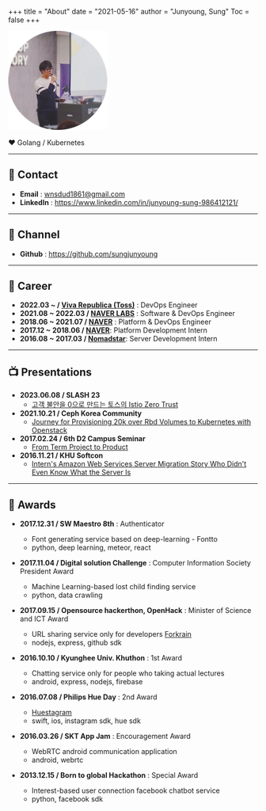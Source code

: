 +++
title = "About"
date = "2021-05-16"
author = "Junyoung, Sung"
Toc = false
+++

![Profile](/assets/img/profile.png)

:heart: Golang / Kubernetes

---

## :email: Contact
- **Email** : wnsdud1861@gmail.com
- **LinkedIn** : https://www.linkedin.com/in/junyoung-sung-986412121/

---

## :link: Channel
- **Github** : https://github.com/sungjunyoung  

---

## :ant: Career
- **2022.03 ~ / [Viva Republica (Toss)](https://toss.im)** : DevOps Engineer
- **2021.08 ~ 2022.03 / [NAVER LABS](https://www.naverlabs.com/)** : Software & DevOps Engineer
- **2018.06 ~ 2021.07 / [NAVER](https://www.navercorp.com/)** : Platform & DevOps Engineer  
- **2017.12 ~ 2018.06 / [NAVER](https://www.navercorp.com/)**: Platform Development Intern
- **2016.08 ~ 2017.03 / [Nomadstar](https://nomadstar.com/)**: Server Development Intern  

---

## :tv: Presentations
- **2023.06.08 / SLASH 23**
    - [고객 불안을 0으로 만드는 토스의 Istio Zero Trust](https://youtu.be/4sJd6PIkP_s?t=1)
- **2021.10.21 / Ceph Korea Community**
    - [Journey for Provisioning 20k over Rbd Volumes to Kubernetes with Openstack](https://www.slideshare.net/SungJunyoung/journey-for-provisioning-20k-over-rbd-volumes-to-kubernetes-with-openstack)
- **2017.02.24 / 6th D2 Campus Seminar**
    - [From Term Project to Product](https://www.slideshare.net/deview/ss-72527503)
- **2016.11.21 / KHU Softcon**
    - [Intern's Amazon Web Services Server Migration Story Who Didn't Even Know What the Server Is](https://www.slideshare.net/SungJunyoung/ss-69345868)

---

## :tada: Awards
- **2017.12.31 / SW Maestro 8th** :  Authenticator
    - Font generating service based on deep-learning - Fontto
    - python, deep learning, meteor, react

- **2017.11.04 / Digital solution Challenge** : Computer Information Society President Award
    - Machine Learning-based lost child finding service
    - python, data crawling

- **2017.09.15 / Opensource hackerthon, OpenHack** : Minister of Science and ICT Award
    - URL sharing service only for developers [Forkrain](https://www.slideshare.net/SungJunyoung/forkrain-ppt)
    - nodejs, express, github sdk

- **2016.10.10 / Kyunghee Univ. Khuthon** : 1st Award
    - Chatting service only for people who taking actual lectures
    - android, express, nodejs, firebase

- **2016.07.08 / Philips Hue Day** : 2nd Award
    - [Huestagram](https://www.slideshare.net/SungJunyoung/ss-63682747)
    - swift, ios, instagram sdk, hue sdk

- **2016.03.26 / SKT App Jam** : Encouragement Award
    - WebRTC android communication application
    - android, webrtc

- **2013.12.15 / Born to global Hackathon** : Special Award
    - Interest-based user connection facebook chatbot service
    - python, facebook sdk
